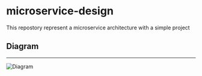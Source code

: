 # microservice-design
This repostory represent a microservice architecture with a simple project


## Diagram
----------
![Diagram](https://github.com/vahidzafari/microservice-design/blob/main/microservices.drawio)
